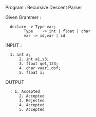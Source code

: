 Program 	: Recursive Descent Parser

Given Grammer	:
			
      declare -> Type var;
			Type 	-> int | float | char
			var	-> id,var | id	

INPUT		: 
      
      1. int a;
		  2. int a1,s3;
		  3. float qw1,123;
		  4. char vaar1,dsf;
		  5. float i;
		  
		  
OUTPUT		

      : 1. Accepted
		  2. Accepted
		  3. Rejected
		  4. Accepted
		  5. Accepted		  
